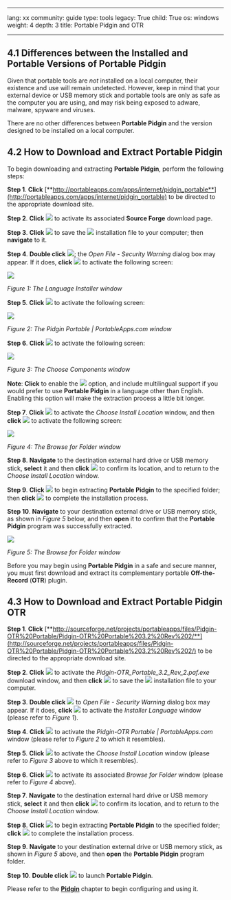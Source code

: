 

---

lang: xx
community: guide
type: tools
legacy: True
child: True
os: windows
weight: 4
depth: 3
title: Portable Pidgin and OTR

---

## 4.1 Differences between the Installed and Portable Versions of Portable Pidgin ##

Given that portable tools are *not* installed on a local computer, their existence and use will remain undetected. However, keep in mind that your external device or USB memory stick and portable tools are only as safe as the computer you are using, and may risk being exposed to adware, malware, spyware and viruses. 

There are no other differences between **Portable Pidgin** and the version designed to be installed on a local computer.

## 4.2 How to Download and Extract Portable Pidgin ##

To begin downloading and extracting **Portable Pidgin**, perform the following steps:

**Step 1**. **Click** [**http://portableapps.com/apps/internet/pidgin_portable**](http://portableapps.com/apps/internet/pidgin_portable) to be directed to the appropriate download site.

**Step 2**. **Click** ![](/sbox/screen/pidginportable-en-1/01.png) to activate its associated **Source Forge** download page.

**Step 3**. **Click** ![](/sbox/screen/pidginportable-en-1/02.png) to save the ![](/sbox/screen/pidginportable-en-1/03.png) installation file to your computer; then **navigate** to it.

**Step 4**. **Double click** ![](/sbox/screen/pidginportable-en-1/03.png); the *Open File - Security Warning* dialog box may appear. If it does, **click** ![](/sbox/screen/pidginportable-en-1/04.png) to activate the following screen:

![](/sbox/screen/pidginportable-en-1/05.png)

*Figure 1: The Language Installer window*

**Step 5**. **Click** ![](/sbox/screen/pidginportable-en-1/06.png) to activate the following screen:

![](/sbox/screen/pidginportable-en-1/07.png)

*Figure 2: The Pidgin Portable | PortableApps.com window*

**Step 6**. **Click** ![](/sbox/screen/pidginportable-en-1/08.png) to activate the following screen:

![](/sbox/screen/pidginportable-en-1/09.png)

*Figure 3: The Choose Components window*

**Note**: **Click** to enable the ![](/sbox/screen/pidginportable-en-1/10.png) option, and include multilingual support if you would prefer to use **Portable Pidgin** in a language other than English. Enabling this option will make the extraction process a little bit longer. 

**Step 7**. **Click** ![](/sbox/screen/pidginportable-en-1/08.png) to activate the *Choose Install Location* window, and then **click** ![](/sbox/screen/pidginportable-en-1/11.png) to activate the following screen:

![](/sbox/screen/pidginportable-en-1/12.png)

*Figure 4: The Browse for Folder window*

**Step 8**. **Navigate** to the destination external hard drive or USB memory stick, **select** it and then **click** ![](/sbox/screen/pidginportable-en-1/13.png) to confirm its location, and to return to the *Choose Install Location* window. 

**Step 9**. **Click** ![](/sbox/screen/pidginportable-en-1/14.png) to begin extracting **Portable Pidgin** to the specified folder; then **click** ![](/sbox/screen/pidginportable-en-1/15.png) to complete the installation process.

**Step 10**. **Navigate** to your destination external drive or USB memory stick, as shown in *Figure 5* below, and then **open** it to confirm that the **Portable Pidgin** program was successfully extracted.

![](/sbox/screen/pidginportable-en-1/16.png)

*Figure 5: The Browse for Folder window*

Before you may begin using **Portable Pidgin** in a safe and secure manner, you must first download and extract its complementary portable **Off-the-Record** (**OTR**) plugin. 

## 4.3 How to Download and Extract Portable Pidgin OTR ##

**Step 1**. **Click** [**http://sourceforge.net/projects/portableapps/files/Pidgin-OTR%20Portable/Pidgin-OTR%20Portable%203.2%20Rev%202/**](http://sourceforge.net/projects/portableapps/files/Pidgin-OTR%20Portable/Pidgin-OTR%20Portable%203.2%20Rev%202/) to be directed to the appropriate download site.

**Step 2**. **Click** ![](/sbox/screen/pidginportable-en-1/17.png) to activate the *Pidgin-OTR_Portable_3.2_Rev_2.paf.exe* download window, and then **click** ![](/sbox/screen/pidginportable-en-1/02.png) to save the 
![](/sbox/screen/pidginportable-en-1/18.png) installation file to your computer.

**Step 3**. **Double click** ![](/sbox/screen/pidginportable-en-1/18.png) to *Open File - Security Warning* dialog box may appear. If it does, **click** ![](/sbox/screen/pidginportable-en-1/04.png) to activate the *Installer Language* window (please refer to *Figure 1*).

**Step 4**. **Click** ![](/sbox/screen/pidginportable-en-1/06.png) to activate the *Pidgin-OTR Portable | PortableApps.com* window (please refer to *Figure 2* to which it resembles).

**Step 5**. **Click** ![](/sbox/screen/pidginportable-en-1/08.png) to activate the *Choose Install Location* window (please refer to *Figure 3* above to which it resembles).

**Step 6**. **Click** ![](/sbox/screen/pidginportable-en-1/11.png) to activate its associated *Browse for Folder* window (please refer to *Figure 4* above). 

**Step 7**. **Navigate** to the destination external hard drive or USB memory stick, **select** it and then **click** ![](/sbox/screen/pidginportable-en-1/13.png) to confirm its location, and to return to the *Choose Install Location* window.

**Step 8**. **Click** ![](/sbox/screen/pidginportable-en-1/14.png) to begin extracting **Portable Pidgin** to the specified folder; **click** ![](/sbox/screen/pidginportable-en-1/15.png) to complete the installation process.

**Step 9**. **Navigate** to your destination external drive or USB memory stick, as shown in *Figure 5* above, and then **open** the **Portable Pidgin** program folder.

**Step 10**. **Double click** ![](/sbox/screen/pidginportable-en-1/19.png) to launch **Portable Pidgin**.

Please refer to the [**Pidgin**](/en/pidgin_main) chapter to begin configuring and using it.

